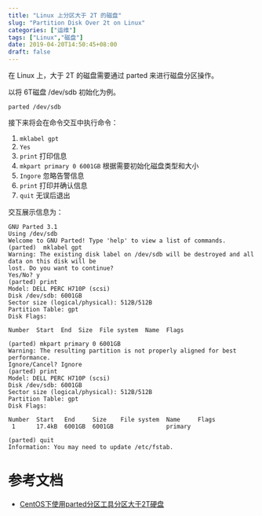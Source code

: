 ```yaml
---
title: "Linux 上分区大于 2T 的磁盘"
slug: "Partition Disk Over 2t on Linux"
categories: ["运维"]
tags: ["Linux","磁盘"]
date: 2019-04-20T14:50:45+08:00
draft: false
---
```


在 Linux 上，大于 2T 的磁盘需要通过 parted 来进行磁盘分区操作。

以将 6T磁盘 /dev/sdb 初始化为例。

```
parted /dev/sdb
```

接下来将会在命令交互中执行命令：

1. ```mklabel gpt```
2. ```Yes```
3. ```print``` 打印信息
4. ```mkpart primary 0 6001GB``` 根据需要初始化磁盘类型和大小
5. ```Ingore``` 忽略告警信息
6. ```print``` 打印并确认信息
7. ```quit``` 无误后退出

交互展示信息为：

```
GNU Parted 3.1
Using /dev/sdb
Welcome to GNU Parted! Type 'help' to view a list of commands.
(parted)  mklabel gpt
Warning: The existing disk label on /dev/sdb will be destroyed and all data on this disk will be
lost. Do you want to continue?
Yes/No? y
(parted) print
Model: DELL PERC H710P (scsi)
Disk /dev/sdb: 6001GB
Sector size (logical/physical): 512B/512B
Partition Table: gpt
Disk Flags:

Number  Start  End  Size  File system  Name  Flags

(parted) mkpart primary 0 6001GB
Warning: The resulting partition is not properly aligned for best performance.
Ignore/Cancel? Ignore
(parted) print
Model: DELL PERC H710P (scsi)
Disk /dev/sdb: 6001GB
Sector size (logical/physical): 512B/512B
Partition Table: gpt
Disk Flags:

Number  Start   End     Size    File system  Name     Flags
 1      17.4kB  6001GB  6001GB               primary

(parted) quit
Information: You may need to update /etc/fstab.
```

# 参考文档

* [CentOS下使用parted分区工具分区大于2T硬盘](http://zhmgz.lofter.com/post/90909_6bb1ed3)
